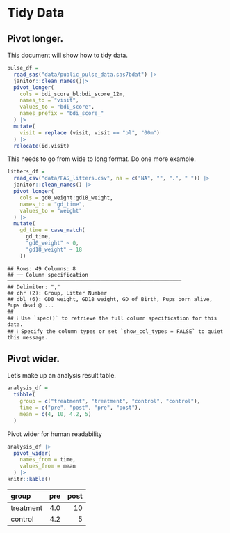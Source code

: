 Tidy Data
================

## Pivot longer.

This document will show how to tidy data.

``` r
pulse_df =
  read_sas("data/public_pulse_data.sas7bdat") |> 
  janitor::clean_names()|> 
  pivot_longer(
    cols = bdi_score_bl:bdi_score_12m,
    names_to = "visit",
    values_to = "bdi_score", 
    names_prefix = "bdi_score_"
  ) |> 
  mutate(
    visit = replace (visit, visit == "bl", "00m")
  ) |> 
  relocate(id,visit)
```

This needs to go from wide to long format. Do one more example.

``` r
litters_df =
  read_csv("data/FAS_litters.csv", na = c("NA", "", ".", " ")) |>
  janitor::clean_names() |>
  pivot_longer(
    cols = gd0_weight:gd18_weight,     
    names_to = "gd_time",               
    values_to = "weight"                
  ) |> 
  mutate(
    gd_time = case_match(
      gd_time,
      "gd0_weight" ~ 0,
      "gd18_weight" ~ 18
    ))
```

    ## Rows: 49 Columns: 8
    ## ── Column specification ────────────────────────────────────────────────────────
    ## Delimiter: ","
    ## chr (2): Group, Litter Number
    ## dbl (6): GD0 weight, GD18 weight, GD of Birth, Pups born alive, Pups dead @ ...
    ## 
    ## ℹ Use `spec()` to retrieve the full column specification for this data.
    ## ℹ Specify the column types or set `show_col_types = FALSE` to quiet this message.

## Pivot wider.

Let’s make up an analysis result table.

``` r
analysis_df =
  tibble(
    group = c("treatment", "treatment", "control", "control"),
    time = c("pre", "post", "pre", "post"),
    mean = c(4, 10, 4.2, 5)
  )
```

Pivot wider for human readability

``` r
analysis_df |> 
  pivot_wider(
    names_from = time,
    values_from = mean
  ) |> 
knitr::kable()
```

| group     | pre | post |
|:----------|----:|-----:|
| treatment | 4.0 |   10 |
| control   | 4.2 |    5 |
